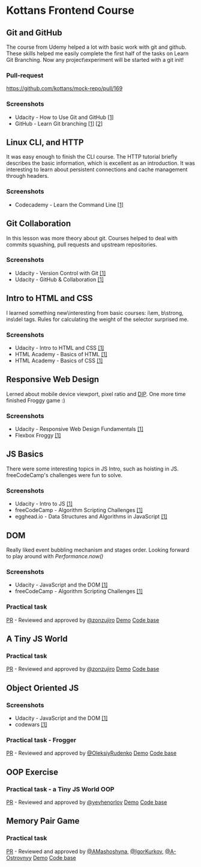 # Kottans Frontend Course

## Git and GitHub

The course from Udemy helped a lot with basic work with git and github. These skills helped me easily complete the first half of the tasks on Learn Git Branching. Now any project\experiment will be started with a git init!

### Pull-request
	
https://github.com/kottans/mock-repo/pull/169

### Screenshots

- Udacity - How to Use Git and GitHub [\[1\]](task_git_intro/udacity_using_git.png)
- GitHub - Learn Git branching [\[1\]](task_git_intro/github_branching_1.jpg) [\[2\]](task_git_intro/github_branching_2.jpg)

## Linux CLI, and HTTP

It was easy enough to finish the CLI course. The HTTP tutorial briefly describes the basic information, which is excellent as an introduction. It was interesting to learn about persistent connections and cache management through headers.

### Screenshots

- Codecademy - Learn the Command Line [\[1\]](task_linux_cli/codecademy_linux_cli.png)

## Git Collaboration

In this lesson was more theory about git. Courses helped to deal with commits squashing, pull requests and upstream repositories.

### Screenshots

- Udacity - Version Control with Git [\[1\]](task_git_collaboration/udacity_version_control.png)
- Udacity - GitHub & Collaboration [\[1\]](task_git_collaboration/udacity_collaboration.png)

## Intro to HTML and CSS

I learned something new\interesting from basic courses: i\em, b\strong, ins\del tags.
Rules for calculating the weight of the selector surprised me.

### Screenshots

- Udacity - Intro to HTML and CSS [\[1\]](task_html_css_intro/udacity.com_courses_html.png)
- HTML Academy - Basics of HTML [\[1\]](task_html_css_intro/htmlacademy.ru_courses_basic-html.png)
- HTML Academy - Basics of CSS [\[1\]](task_html_css_intro/htmlacademy.ru_courses_basic-css.png)

## Responsive Web Design

Lerned about mobile device viewport, pixel ratio and [DIP](https://en.wikipedia.org/wiki/Device-independent_pixel). One more time finished Froggy game :)

### Screenshots

- Udacity - Responsive Web Design Fundamentals [\[1\]](task_responsive_web_design/udacity.com_courses_responsive.png)
- Flexbox Froggy [\[1\]](task_responsive_web_design/flexboxfroggy.com.png)

## JS Basics

There were some interesting topics in JS Intro, such as hoisting in JS.
freeCodeCamp's challenges were fun to solve.

### Screenshots

- Udacity - Intro to JS [\[1\]](task_js_basics/udacity.com_intro_to_js.png)
- freeCodeCamp - Algorithm Scripting Challenges [\[1\]](task_js_basics/freecodecamp_scripting_challenges.png)
- egghead.io - Data Structures and Algorithms in JavaScript [\[1\]](task_js_basics/egghead.io_data-structures-and-algorithms-in-javascript.png)

## DOM

Really liked event bubbling mechanism and stages order. Looking forward to play around with *Performance.now()*

### Screenshots

- Udacity - JavaScript and the DOM [\[1\]](task_js_dom/udacity.com_dom.png)
- freeCodeCamp - Algorithm Scripting Challenges [\[1\]](task_js_dom/freecodecamp_scripting_challenges.png)

### Practical task

[PR](https://github.com/kottans/frontend-2019-homeworks/pull/91) - Reviewed and approved by [@zonzujiro](https://github.com/zonzujiro)
[Demo](https://rrrds.github.io/kottans-hw-dom/)
[Code base](https://github.com/rrrds/kottans-hw-dom)
    
## A Tiny JS World

### Practical task

[PR](https://github.com/kottans/frontend-2019-homeworks/pull/91) - Reviewed and approved by [@zonzujiro](https://github.com/zonzujiro)
[Demo](https://rrrds.github.io/kottans-hw-dom/)
[Code base](https://github.com/rrrds/kottans-hw-dom)

## Object Oriented JS

### Screenshots

- Udacity - JavaScript and the DOM [\[1\]](task_oop_js/udacity.com_oopjs.png)
- codewars [\[1\]](task_oop_js/codewars.png)

### Practical task - Frogger

[PR](https://github.com/kottans/frontend-2019-homeworks/pull/158) - Reviewed and approved by [@OleksiyRudenko](https://github.com/OleksiyRudenko)
[Demo](https://rrrds.github.io/frontend-nanodegree-arcade-game/index.html)
[Code base](https://github.com/rrrds/frontend-nanodegree-arcade-game)

## OOP Exercise

### Practical task - a Tiny JS World OOP

[PR](https://github.com/kottans/frontend-2019-homeworks/pull/161) - Reviewed and approved by [@yevhenorlov](https://github.com/yevhenorlov)
[Demo](https://rrrds.github.io/a-tiny-JS-world/)
[Code base](https://github.com/rrrds/a-tiny-JS-world)

## Memory Pair Game

### Practical task

[PR](https://github.com/kottans/frontend-2019-homeworks/pull/183) - Reviewed and approved by [@AMashoshyna](https://github.com/AMashoshyna), [@IgorKurkov](https://github.com/IgorKurkov), [@A-Ostrovnyy](https://github.com/A-Ostrovnyy)
[Demo](https://rrrds.github.io/memory-pair-game/)
[Code base](https://github.com/rrrds/memory-pair-game)
